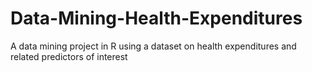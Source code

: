 # Data-Mining-Health-Expenditures
 A data mining project in R using a dataset on health expenditures and related predictors of interest
